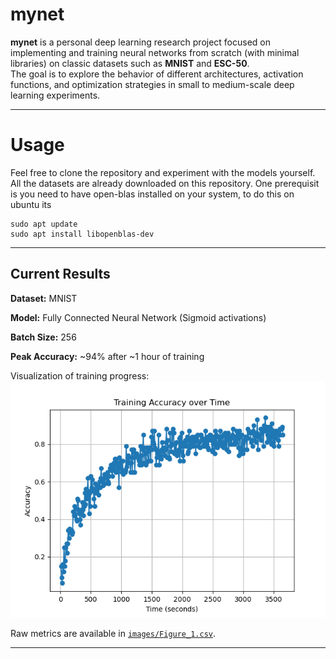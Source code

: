 # mynet

**mynet** is a personal deep learning research project focused on implementing and training neural networks from scratch (with minimal libraries) on classic datasets such as **MNIST** and **ESC-50**.  
The goal is to explore the behavior of different architectures, activation functions, and optimization strategies in small to medium-scale deep learning experiments.

---
# Usage

Feel free to clone the repository and experiment with the models yourself. All the datasets are already downloaded on this repository.
One prerequisit is you need to have open-blas installed on your system, to do this on ubuntu its

```
sudo apt update
sudo apt install libopenblas-dev
```

---

## Current Results

**Dataset:** MNIST  

**Model:** Fully Connected Neural Network (Sigmoid activations)  

**Batch Size:** 256

**Peak Accuracy:** ~94% after ~1 hour of training  

Visualization of training progress:  
![MNIST Training Curve](images/Figure_1.png)

Raw metrics are available in [`images/Figure_1.csv`](images/Figure_1.csv).

---


